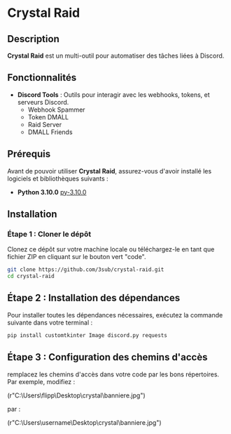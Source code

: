# Crystal Raid

## Description

**Crystal Raid** est un multi-outil pour automatiser des tâches liées à Discord.

## Fonctionnalités

- **Discord Tools** : Outils pour interagir avec les webhooks, tokens, et serveurs Discord.
  - Webhook Spammer
  - Token DMALL
  - Raid Server
  - DMALL Friends

## Prérequis

Avant de pouvoir utiliser **Crystal Raid**, assurez-vous d'avoir installé les logiciels et bibliothèques suivants :

- **Python 3.10.0**   [py-3.10.0](https://www.python.org/ftp/python/3.10.0/python-3.10.0-amd64.exe)  

## Installation

### Étape 1 : Cloner le dépôt

Clonez ce dépôt sur votre machine locale ou téléchargez-le en tant que fichier ZIP en cliquant sur le bouton vert "code".

```bash
git clone https://github.com/3sub/crystal-raid.git
cd crystal-raid
```

## Étape 2 : Installation des dépendances

Pour installer toutes les dépendances nécessaires, exécutez la commande suivante dans votre terminal :

```bash
pip install customtkinter Image discord.py requests 
```

## Étape 3 : Configuration des chemins d'accès

remplacez les chemins d'accès dans votre code par les bons répertoires. Par exemple, modifiez :


(r"C:\Users\flipp\Desktop\crystal\banniere.jpg")

par :


(r"C:\Users\username\Desktop\crystal\banniere.jpg")
